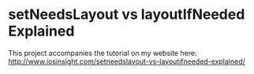 # setNeedsLayout vs layoutIfNeeded Explained

This project accompanies the tutorial on my website here: http://www.iosinsight.com/setneedslayout-vs-layoutifneeded-explained/
